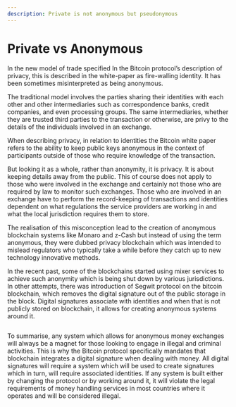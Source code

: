 ```yaml
---
description: Private is not anonymous but pseudonymous
---
```


# Private vs Anonymous

In the new model of trade specified In the Bitcoin protocol’s description of privacy, this is described in the white-paper as fire-walling identity. It has been sometimes misinterpreted as being anonymous.

The traditional model involves the parties sharing their identities with each other and other intermediaries such as correspondence banks, credit companies, and even processing groups. The same intermediaries, whether they are trusted third parties to the transaction or otherwise, are privy to the details of the individuals involved in an exchange.

When describing privacy, in relation to identities the Bitcoin white paper refers to the ability to keep public keys anonymous in the context of participants outside of those who require knowledge of the transaction.

But looking it as a whole, rather than anonymity, it is privacy. It is about keeping details away from the public. This of course does not apply to those who were involved in the exchange and certainly not those who are required by law to monitor such exchanges. Those who are involved in an exchange have to perform the record-keeping of transactions and identities dependent on what regulations the service providers are working in and what the local jurisdiction requires them to store.

The realisation of this misconception lead to the creation of anonymous blockchain systems like Monaro and z-Cash but instead of using the term anonymous, they were dubbed privacy blockchain which was intended to mislead regulators who typically take a while before they catch up to new technology innovative methods.&#x20;

In the recent past, some of the blockchains started using mixer services to achieve such anonymity which is being shut down by various jurisdictions. In other attempts, there was introduction of Segwit protocol on the bitcoin blockchain, which removes the digital signature out of the public storage in the block. Digital signatures associate with identities and when that is not publicly stored on blockchain, it allows for creating anonymous systems around it.

<figure><img src="../.gitbook/assets/IdentityAndPrivacy_Slide04.png" alt=""><figcaption></figcaption></figure>

To summarise, any system which allows for anonymous money exchanges will always be a magnet for those looking to engage in illegal and criminal activities. This is why the Bitcoin protocol specifically mandates that blockchain integrates a digital signature when dealing with money. All digital signatures will require a system which will be used to create signatures which in turn, will require associated identities. If any system is built either by changing the protocol or by working around it, it will violate the legal requirements of money handling services in most countries where it operates and will be considered illegal.
